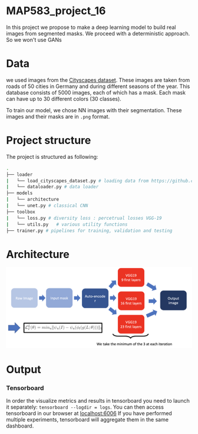 # MAP583_project_16

In this project we propose to make a deep learning model to build real images from segmented masks.
We proceed with a deterministic approach. So we won't use GANs

# Data

we used images from the [Cityscapes dataset](https://www.cityscapes-dataset.com/dataset-overview/). These images are taken from roads of 50 cities in Germany and during different seasons of the year. This database consists of 5000 images, each of which has a mask. Each mask can have up to 30 different colors (30 classes).

To train our model, we chose NN images with their segmentation. 
These images and their masks are in `.png` format. 


# Project structure

The project is structured as following:

```bash
.
├── loader
|   └── load_cityscapes_dataset.py # loading data from https://github.com/diandiaye/MAP583.git
|   └── dataloader.py # data loader
├── models
|   └── architecture
|   └── unet.py # classical CNN
├── toolbox
|   └── loss.py # diversity loss : percetrual losses VGG-19 
|   └── utils.py   # various utility functions
├── trainer.py # pipelines for training, validation and testing
```


# Architecture

![alt text](https://raw.githubusercontent.com/diandiaye/MAP583_final_project_team_16/master/images/Architecture.png) 

# Output

### Tensorboard
In order the visualize metrics and results in tensorboard you need to launch it separately: `tensorboard --logdir = logs`. You can then access tensorboard in our browser at [localhost:6006](localhost:6006)
If you have performed multiple experiments, tensorboard will aggregate them in the same dashboard.

